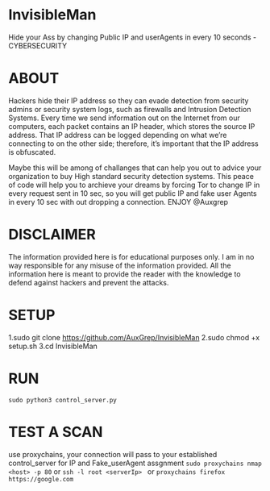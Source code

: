# InvisibleMan
Hide your Ass by changing Public IP and userAgents in every 10 seconds - CYBERSECURITY

# ABOUT
Hackers hide their IP address so they can evade detection from security admins or security system logs, such as firewalls and Intrusion Detection Systems. Every time we send information out on the Internet from our computers, each packet contains an IP header, which stores the source IP address. That IP address can be logged depending on what we’re connecting to on the other side; therefore, it’s important that the IP address is obfuscated.

Maybe this will be among of challanges that can help you out to advice your organization to buy High standard security detection systems.
This peace of code will help you to archieve your dreams by forcing Tor to change IP in every request sent in 10 sec, so you will get public IP and fake user Agents in every 10 sec with out dropping a connection.
ENJOY
@Auxgrep

# DISCLAIMER
The information provided here is for educational purposes only. I am in no way responsible for any misuse of the information provided. All the information here is meant to provide the reader with the knowledge to defend against hackers and prevent the attacks.

# SETUP
1.sudo git clone https://github.com/AuxGrep/InvisibleMan
2.sudo chmod +x setup.sh
3.cd InvisibleMan

# RUN
```sudo python3 control_server.py ```

# TEST A SCAN 
use proxychains, your connection will pass to your established control_server for IP and Fake_userAgent assgnment
``` sudo proxychains nmap <host> -p 80 ``` or ```ssh -l root <serverIp> ``` or ```proxychains firefox https://google.com ``` 
